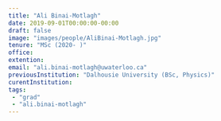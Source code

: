 ```yaml
---
title: "Ali Binai-Motlagh"
date: 2019-09-01T00:00:00-00:00
draft: false
image: "images/people/AliBinai-Motlagh.jpg"
tenure: "MSc (2020- )"
office: 
extention: 
email: "ali.binai-motlagh@uwaterloo.ca"
previousInstitution: "Dalhousie University (BSc, Physics)"
curentInstitution: 
tags:
 - "grad"
 - "ali.binai-motlagh"
---
```


